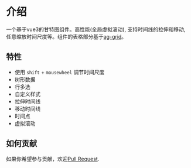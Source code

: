 # 介绍

一个基于vue3的甘特图组件。高性能(全局虚拟滚动), 支持时间线的拉伸和移动, 任意缩放时间尺度等。组件的表格部分基于[ag-grid](https://github.com/ag-grid/ag-grid)。

## 特性

+ 使用 `shift` + `mousewheel` 调节时间尺度
+ 树形数据
+ 行多选
+ 自定义样式
+ 拉伸时间线
+ 移动时间线
+ 时间点
+ 虚拟滚动

## 如何贡献
如果你希望参与贡献，欢迎[Pull Request](https://github.com/xhxhxhxh/vue-gantt-3/issues).